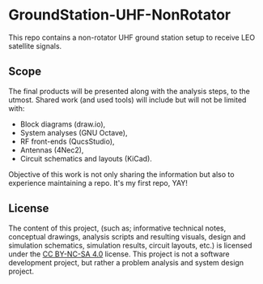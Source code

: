 # GroundStation-UHF-NonRotator
This repo contains a non-rotator UHF ground station setup to receive LEO satellite signals.

## Scope
The final products will be presented along with the analysis steps, to the utmost.
Shared work (and used tools) will include but will not be limited with:
- Block diagrams (draw.io),
- System analyses (GNU Octave),
- RF front-ends (QucsStudio),
- Antennas (4Nec2),
- Circuit schematics and layouts (KiCad).
  
Objective of this work is not only sharing the information but also to experience maintaining a repo. It's my first repo, YAY!

## License
The content of this project, (such as; informative technical notes, conceptual drawings, analysis scripts and resulting visuals, design and simulation schematics, simulation results, circuit layouts, etc.) is licensed under the [CC BY-NC-SA 4.0](https://creativecommons.org/licenses/by-nc-sa/4.0/) license. This project is not a software development project, but rather a problem analysis and system design project.

